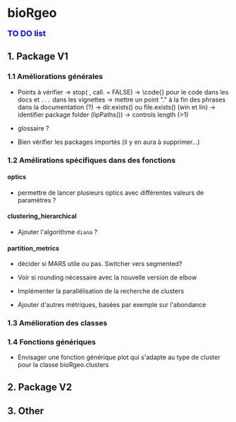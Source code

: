 # bioRgeo

**<span style="color:blue"><font size="4">TO DO list</span></font>**

## 1. Package V1

### 1.1 Améliorations générales

* Points à vérifier
    -> stop( , call. = FALSE)
    -> \code{} pour le code dans les docs et `...` dans les vignettes
    -> mettre un point "." à la fin des phrases dans la documentation (?)
    -> dir.exists() ou file.exists() (win et lin)
    -> identifier package folder (lipPaths())
    -> controls length (>1)
    
* glossaire ?

* Bien vérifier les packages importés (il y en aura à supprimer...)

### 1.2 Amélirations spécifiques dans des fonctions

#### optics

* permettre de lancer plusieurs optics avec différentes valeurs de paramètres ?

#### clustering_hierarchical

* Ajouter l'algorithme `diana` ?

#### partition_metrics

* décider si MARS utile ou pas. Switcher vers segmented?

* Voir si rounding nécessaire avec la nouvelle version de elbow

* Implémenter la parallélisation de la recherche de clusters 

* Ajouter d'autres métriques, basées par exemple sur l'abondance

### 1.3 Amélioration des classes

### 1.4 Fonctions génériques

* Envisager une fonction générique plot qui s'adapte au type de cluster pour la classe bioRgeo.clusters

## 2. Package V2

## 3. Other


